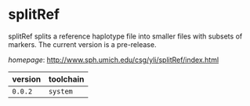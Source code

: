 # splitRef

splitRef splits a reference haplotype file into smaller files   with subsets of markers. The current version is a pre-release.

*homepage*: <http://www.sph.umich.edu/csg/yli/splitRef/index.html>

version | toolchain
--------|----------
``0.0.2`` | ``system``
